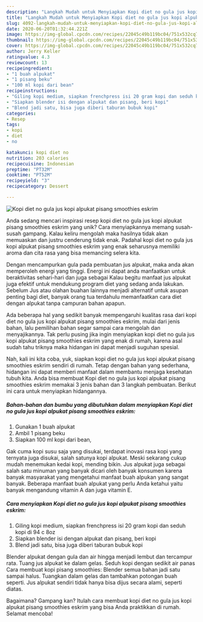```yaml
---
description: "Langkah Mudah untuk Menyiapkan Kopi diet no gula jus kopi alpukat pisang smoothies eskrim yang Sempurna"
title: "Langkah Mudah untuk Menyiapkan Kopi diet no gula jus kopi alpukat pisang smoothies eskrim yang Sempurna"
slug: 4092-langkah-mudah-untuk-menyiapkan-kopi-diet-no-gula-jus-kopi-alpukat-pisang-smoothies-eskrim-yang-sempurna
date: 2020-06-20T01:32:44.221Z
image: https://img-global.cpcdn.com/recipes/22045c49b119bc04/751x532cq70/kopi-diet-no-gula-jus-kopi-alpukat-pisang-smoothies-eskrim-foto-resep-utama.jpg
thumbnail: https://img-global.cpcdn.com/recipes/22045c49b119bc04/751x532cq70/kopi-diet-no-gula-jus-kopi-alpukat-pisang-smoothies-eskrim-foto-resep-utama.jpg
cover: https://img-global.cpcdn.com/recipes/22045c49b119bc04/751x532cq70/kopi-diet-no-gula-jus-kopi-alpukat-pisang-smoothies-eskrim-foto-resep-utama.jpg
author: Jerry Keller
ratingvalue: 4.3
reviewcount: 13
recipeingredient:
- "1 buah alpukat"
- "1 pisang beku"
- "100 ml kopi dari bean"
recipeinstructions:
- "Giling kopi medium, siapkan frenchpress isi 20 gram kopi dan seduh kopi di 94 c 8oz"
- "Siapkan blender isi dengan alpukat dan pisang, beri kopi"
- "Blend jadi satu, bisa juga diberi taburan bubuk kopi"
categories:
- Resep
tags:
- kopi
- diet
- no

katakunci: kopi diet no 
nutrition: 203 calories
recipecuisine: Indonesian
preptime: "PT32M"
cooktime: "PT52M"
recipeyield: "3"
recipecategory: Dessert

---
```



![Kopi diet no gula jus kopi alpukat pisang smoothies eskrim](https://img-global.cpcdn.com/recipes/22045c49b119bc04/751x532cq70/kopi-diet-no-gula-jus-kopi-alpukat-pisang-smoothies-eskrim-foto-resep-utama.jpg)

Anda sedang mencari inspirasi resep kopi diet no gula jus kopi alpukat pisang smoothies eskrim yang unik? Cara menyiapkannya memang susah-susah gampang. Kalau keliru mengolah maka hasilnya tidak akan memuaskan dan justru cenderung tidak enak. Padahal kopi diet no gula jus kopi alpukat pisang smoothies eskrim yang enak seharusnya memiliki aroma dan cita rasa yang bisa memancing selera kita.

Dengan mencampurkan gula pada pembuatan jus alpukat, maka anda akan memperoleh energi yang tinggi. Energi ini dapat anda manfaatkan untuk beraktivitas sehari-hari dan juga sebagai Kalau begitu manfaat jus alpukat juga efektif untuk mendukung program diet yang sedang anda lakukan. Sebelum Jus atau olahan buahan lainnya menjadi alternatif untuk asupan penting bagi diet, banyak orang tua terdahulu memanfaatkan cara diet dengan alpukat tanpa campuran bahan apapun.

Ada beberapa hal yang sedikit banyak mempengaruhi kualitas rasa dari kopi diet no gula jus kopi alpukat pisang smoothies eskrim, mulai dari jenis bahan, lalu pemilihan bahan segar sampai cara mengolah dan menyajikannya. Tak perlu pusing jika ingin menyiapkan kopi diet no gula jus kopi alpukat pisang smoothies eskrim yang enak di rumah, karena asal sudah tahu triknya maka hidangan ini dapat menjadi suguhan spesial.


Nah, kali ini kita coba, yuk, siapkan kopi diet no gula jus kopi alpukat pisang smoothies eskrim sendiri di rumah. Tetap dengan bahan yang sederhana, hidangan ini dapat memberi manfaat dalam membantu menjaga kesehatan tubuh kita. Anda bisa membuat Kopi diet no gula jus kopi alpukat pisang smoothies eskrim memakai 3 jenis bahan dan 3 langkah pembuatan. Berikut ini cara untuk menyiapkan hidangannya.

<!--inarticleads1-->

##### Bahan-bahan dan bumbu yang dibutuhkan dalam menyiapkan Kopi diet no gula jus kopi alpukat pisang smoothies eskrim:

1. Gunakan 1 buah alpukat
1. Ambil 1 pisang beku
1. Siapkan 100 ml kopi dari bean,


Gak cuma kopi susu saja yang disukai, terdapat inovasi rasa kopi yang ternyata juga disukai, salah satunya kopi alpukat. Meski sekarang cukup mudah menemukan kedai kopi, mending bikin. Jus alpukat juga sebagai salah satu minuman yang banyak dicari oleh banyak konsumen karena banyak masyarakat yang mengetahui manfaat buah alpukan yang sangat banyak. Beberapa manfaat buah alpukat yang perlu Anda ketahui yaitu banyak mengandung vitamin A dan juga vitamin E. 

<!--inarticleads2-->

##### Cara menyiapkan Kopi diet no gula jus kopi alpukat pisang smoothies eskrim:

1. Giling kopi medium, siapkan frenchpress isi 20 gram kopi dan seduh kopi di 94 c 8oz
1. Siapkan blender isi dengan alpukat dan pisang, beri kopi
1. Blend jadi satu, bisa juga diberi taburan bubuk kopi


Blender alpukat dengan gula dan air hingga menjadi lembut dan tercampur rata. Tuang jus alpukat ke dalam gelas. Seduh kopi dengan sedikit air panas Cara membuat kopi pisang smoothies: Blender semua bahan jadi satu sampai halus. Tuangkan dalam gelas dan tambahkan potongan buah seperti. Jus alpukat sendiri tidak hanya bisa dijus secara alami, seperti diatas. 

Bagaimana? Gampang kan? Itulah cara membuat kopi diet no gula jus kopi alpukat pisang smoothies eskrim yang bisa Anda praktikkan di rumah. Selamat mencoba!
